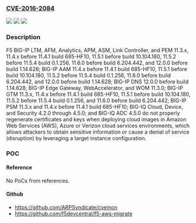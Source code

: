 ### [CVE-2016-2084](https://cve.mitre.org/cgi-bin/cvename.cgi?name=CVE-2016-2084)
![](https://img.shields.io/static/v1?label=Product&message=n%2Fa&color=blue)
![](https://img.shields.io/static/v1?label=Version&message=n%2Fa&color=blue)
![](https://img.shields.io/static/v1?label=Vulnerability&message=n%2Fa&color=brighgreen)

### Description

F5 BIG-IP LTM, AFM, Analytics, APM, ASM, Link Controller, and PEM 11.3.x, 11.4.x before 11.4.1 build 685-HF10, 11.5.1 before build 10.104.180, 11.5.2 before 11.5.4 build 0.1.256, 11.6.0 before build 6.204.442, and 12.0.0 before build 1.14.628; BIG-IP AAM 11.4.x before 11.4.1 build 685-HF10, 11.5.1 before build 10.104.180, 11.5.2 before 11.5.4 build 0.1.256, 11.6.0 before build 6.204.442, and 12.0.0 before build 1.14.628; BIG-IP DNS 12.0.0 before build 1.14.628; BIG-IP Edge Gateway, WebAccelerator, and WOM 11.3.0; BIG-IP GTM 11.3.x, 11.4.x before 11.4.1 build 685-HF10, 11.5.1 before build 10.104.180, 11.5.2 before 11.5.4 build 0.1.256, and 11.6.0 before build 6.204.442; BIG-IP PSM 11.3.x and 11.4.x before 11.4.1 build 685-HF10; BIG-IQ Cloud, Device, and Security 4.2.0 through 4.5.0; and BIG-IQ ADC 4.5.0 do not properly regenerate certificates and keys when deploying cloud images in Amazon Web Services (AWS), Azure or Verizon cloud services environments, which allows attackers to obtain sensitive information or cause a denial of service (disruption) by leveraging a target instance configuration.

### POC

#### Reference
No PoCs from references.

#### Github
- https://github.com/ARPSyndicate/cvemon
- https://github.com/f5devcentral/f5-aws-migrate


